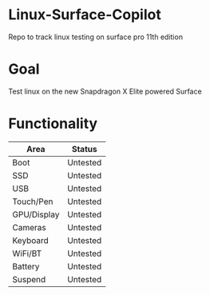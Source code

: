 # Linux-Surface-Copilot
Repo to track linux testing on surface pro 11th edition


# Goal
Test linux on the new Snapdragon X Elite powered Surface


# Functionality
| Area    | Status |
| -------- | ------- |
| Boot  | Untested   |
| SSD | Untested |
| USB    | Untested    |
| Touch/Pen | Untested |
| GPU/Display | Untested |
| Cameras | Untested |
| Keyboard | Untested |
| WiFi/BT | Untested |
| Battery | Untested |
| Suspend | Untested |

